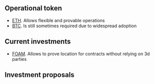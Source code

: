 ## Operational token

- [ETH](https://ethereum.org). Allows flexible and provable operations
- [BTC](https://bitcoin.org). Is still sometimes required due to widespread adoption

## Current investments

- [FOAM](https://foam.space/). Allows to prove location for contracts without relying on 3d parties

## Investment proposals

